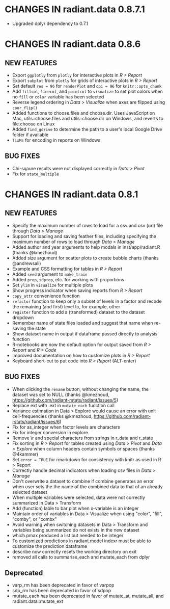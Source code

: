 # CHANGES IN radiant.data 0.8.7.1

* Upgraded dplyr dependency to 0.7.1

# CHANGES IN radiant.data 0.8.6

## NEW FEATURES

* Export `ggplotly` from `plotly` for interactive plots in _R > Report_
* Export `subplot` from `plotly` for grids of interactive plots in _R > Report_
* Set default `res = 96` for `renderPlot` and `dpi = 96` for `knitr::opts_chunk`
* Add `fillcol`, `linecol`, and `pointcol` to `visualize` to set plot colors when no `fill` or `color` variable has been selected
* Reverse legend ordering in _Data > Visualize_ when axes are flipped using `coor_flip()`
* Added functions to choose.files and choose.dir. Uses JavaScript on Mac, utils::choose.files and utils::choose.dir on Windows, and reverts to file.choose on Linux
* Added `find_gdrive` to determine the path to a user's local Google Drive folder if available
* `fixMs` for encoding in reports on Windows

## BUG FIXES

* Chi-sqaure results were not displayed correctly in _Data > Pivot_
* Fix for `state_multiple`

# CHANGES IN radiant.data 0.8.1

## NEW FEATURES

- Specify the maximum number of rows to load for a csv and csv (url) file through _Data > Manage_
- Support for loading and saving feather files, including specifying the maximum number of rows to load through _Data > Manage_
- Added author and year arguments to help modals in inst/app/radiant.R (thanks @kmezhoud)
- Added size argument for scatter plots to create bubble charts (thanks @andrewsali)
- Example and CSS formatting for tables in _R > Report_
- Added `seed` argument to `make_train`
- Added `prop`, `sdprop`, etc. for working with proportions
- Set `ylim` in `visualize` for multiple plots
- Show progress indicator when saving reports from _R > Report_
- `copy_attr` convenience function
- `refactor` function to keep only a subset of levels in a factor and recode the remaining (and first) level to, for example, other
- `register` function to add a (transformed) dataset to the dataset dropdown
- Remember name of state files loaded and suggest that name when re-saving the state
- Show dataset name in output if dataframe passed directly to analysis function
- R-notebooks are now the default option for output saved from _R > Report_ and _R > Code_
- Improved documentation on how to customize plots in _R > Report_
- Keyboard short-cut to put code into _R > Report_ (ALT-enter)

## BUG FIXES

- When clicking the `rename` button, without changing the name, the dataset was set to NULL (thanks @kmezhoud, https://github.com/radiant-rstats/radiant/issues/5)
- Replace ext with .ext in `mutate_each` function call
- Variance estimation in Data > Explore would cause an error with unit cell-frequencies (thanks @kmezhoud, https://github.com/radiant-rstats/radiant/issues/6)
- Fix for as_integer when factor levels are characters
- Fix for integer conversion in explore
- Remove \\r and special characters from strings in r_data and r_state 
- Fix sorting in _R > Report_ for tables created using _Data > Pivot_ and _Data > Explore_ when column headers contain symbols or spaces (thanks @4kammer)
- Set `error = TRUE` for rmarkdown for consistency with knitr as used in R > Report
- Correctly handle decimal indicators when loading csv files in _Data > Manage_
- Don't overwrite a dataset to combine if combine generates an error when user sets the the name of the combined data to that of an already selected dataset
- When multiple variables were selected, data were not correctly summarized in Data > Transform
- Add (function) lable to bar plot when x-variable is an integer
- Maintain order of variables in Data > Visualize when using "color", "fill", "comby", or "combx"
- Avoid warning when switching datasets in Data > Transform and variables being summarized do not exists in the new dataset
- which.pmax produced a list but needed to be integer
- To customized predictions in radiant.model indexr must be able to customize the prediction dataframe
- describe now correctly resets the working directory on exit
- removed all calls to summarise_each and mutate_each from dplyr

## Deprecated
- varp_rm has been deprecated in favor of varpop 
- sdp_rm has been deprecated in favor of sdpop 
- mutate_each has been deprecated in favor of mutate_at, mutate_all, and radiant.data::mutate_ext
